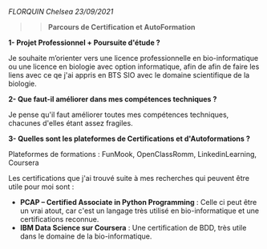 *FLORQUIN Chelsea 23/09/2021*

>>  **Parcours de Certification et AutoFormation**

**1- Projet Professionnel + Poursuite d'étude ?**

Je souhaite m’orienter vers une licence professionnelle en bio-informatique ou une licence en biologie avec option informatique, 
afin de afin de faire les liens avec ce qe j'ai appris en BTS SIO avec le domaine scientifique de la biologie.

**2- Que faut-il améliorer dans mes compétences techniques ?**

Je pense qu'il faut améliorer toutes mes compétences techniques, chacunes d'elles étant assez fragiles.

**3- Quelles sont les plateformes de Certifications et d'Autoformations ?**

Plateformes de formations : FunMook, OpenClassRomm, LinkedinLearning, Coursera

Les certifications que j'ai trouvé suite à mes recherches qui peuvent être utile pour moi sont :
- **PCAP – Certified Associate in Python Programming** : Celle ci peut être un vrai atout, car c'est un langage très utilisé en bio-informatique et une certifications reconnue.
- **IBM Data Science sur Coursera** : Une certification de BDD, très utile dans le domaine de la bio-informatique.